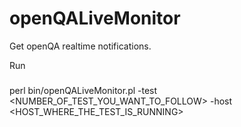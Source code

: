 # openQALiveMonitor

Get openQA realtime notifications.

Run
###

perl bin/openQALiveMonitor.pl -test <NUMBER_OF_TEST_YOU_WANT_TO_FOLLOW> -host <HOST_WHERE_THE_TEST_IS_RUNNING>


